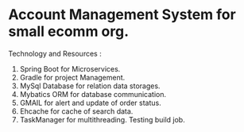 # Account Management System for small ecomm org. 
Technology and Resources : 
  1. Spring Boot for Microservices.
  2. Gradle for project Management.
  3. MySql Database for relation data storages.
  4. Mybatics ORM for database communication. 
  5. GMAIL for alert and update of order status. 
  6. Ehcache for cache of search data. 
  7. TaskManager for multithreading.
  Testing build job.
